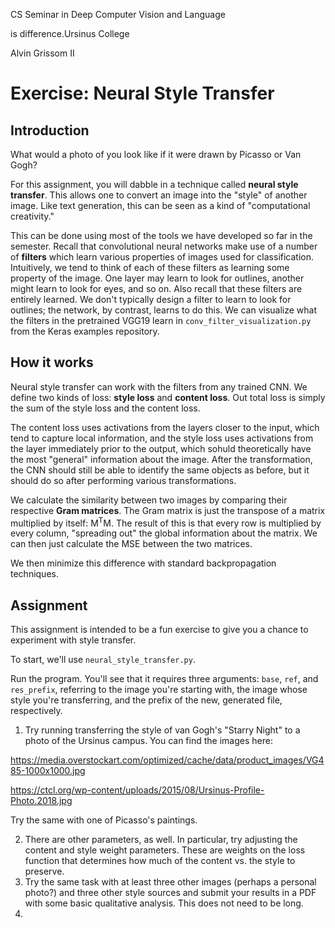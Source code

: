 CS Seminar in Deep Computer Vision and Language

is difference.Ursinus College

Alvin Grissom II

# Exercise: Neural Style Transfer

## 

## Introduction

What would a photo of you look like if it were drawn by Picasso or Van Gogh?   

For this assignment, you will dabble in a technique called **neural style transfer**.  This allows one to convert an image into the "style" of another image.  Like text generation, this can be seen as a kind of "computational creativity."

This can be done using most of the tools we have developed so far in the semester.  Recall that convolutional neural networks make use of a number of **filters** which learn various properties of images used for classification.  Intuitively, we tend to think of each of these filters as learning some property of the image.  One layer may learn to look for outlines, another might learn to look for eyes, and so on.  Also recall that these filters are entirely learned.  We don't typically design a filter to learn to look for outlines; the network, by contrast, learns to do this.  We can visualize what the filters in the pretrained VGG19 learn in `conv_filter_visualization.py` from the Keras examples repository.

## How it works

Neural style transfer can work with the filters from any trained CNN.  We define two kinds of loss: **style loss** and **content loss**.  Out total loss is simply the sum of the style loss and the content loss.

The content loss uses activations from the layers closer to the input, which tend to capture local information, and the style loss uses activations from the layer immediately prior to the output, which sohuld theoretically have the most "general" information about the image.  After the transformation, the CNN should still be able to identify the same objects as before, but it should do so after performing various transformations.

We calculate the similarity between two images by comparing their respective **Gram matrices**.  The Gram matrix is just the transpose of a matrix multiplied by itself: M<sup>T</sup>M.  The result of this is that every row is multiplied by every column, "spreading out" the global information about the matrix.  We can then just calculate the MSE between the two matrices.  

We then minimize this difference with standard backpropagation techniques.

## Assignment

This assignment is intended to be a fun exercise to give you a chance to experiment with style transfer.

To start, we'll use `neural_style_transfer.py`.

Run the program.  You'll see that it requires three arguments: `base`, `ref`, and `res_prefix`, referring to the image you're starting with, the image whose style you're transferring, and the prefix of the new, generated file, respectively.

1. Try running transferring the style of van Gogh's "Starry Night" to a photo of the Ursinus campus.   You can find the images here:

https://media.overstockart.com/optimized/cache/data/product_images/VG485-1000x1000.jpg

https://ctcl.org/wp-content/uploads/2015/08/Ursinus-Profile-Photo.2018.jpg

Try the same with one of Picasso's paintings.

2. There are other parameters, as well.  In particular, try adjusting the content and style weight parameters.  These are weights on the loss function that determines how much of the content vs. the style to preserve.
3. Try the same task with at least three other images (perhaps a personal photo?) and three other style sources and submit your results in a PDF with some basic qualitative analysis.    This does not need to be long.
4. 